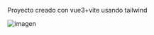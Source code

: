 Proyecto creado con vue3+vite usando tailwind

![imagen](https://github.com/semunve/clinica-veterinaria/assets/124305081/526e6394-610d-4344-a099-ae948e027133)
